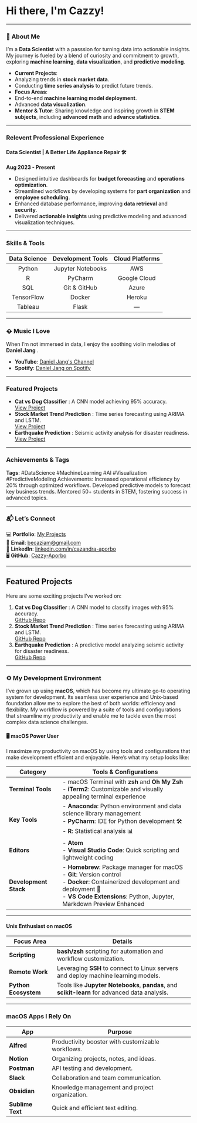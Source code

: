 # Hi there, I'm Cazzy! 

---

### 🖤 **About Me**
I’m a **Data Scientist** with a passsion for turning data into actionable insights. My journey is fueled by a blend of curiosity and commitment to growth, exploring **machine learning**, **data visualization**, and **predictive modeling**.  

-  **Current Projects**:  
  - Analyzing trends in **stock market data**.  
  - Conducting **time series analysis** to predict future trends.  
-  **Focus Areas**:  
  - End-to-end **machine learning model deployment**.  
  - Advanced **data visualization**.  
-  **Mentor & Tutor**: Sharing knowledge and inspiring growth in **STEM subjects**, including **advanced math** and **advance statistics**.  

---

###  **Relevent Professional Experience**  
#### **Data Scientist | A Better Life Appliance Repair** 🛠  
**Aug 2023 - Present**  
- Designed intuitive dashboards for **budget forecasting** and **operations optimization**.  
- Streamlined workflows by developing systems for **part organization** and **employee scheduling**.  
- Enhanced database performance, improving **data retrieval** and **security**.  
- Delivered **actionable insights** using predictive modeling and advanced visualization techniques.  

---

###  **Skills & Tools**  

| **Data Science**   | **Development Tools** | **Cloud Platforms**   |  
| :-----------------: | :-------------------: | :-------------------: |  
| Python            | Jupyter Notebooks   | AWS                |  
| R                | PyCharm           | Google Cloud        |  
| SQL             | Git & GitHub       | Azure               |  
| TensorFlow        | Docker             | Heroku              |  
| Tableau          | Flask              | —                     |  


---

### � **Music I Love**  
When I’m not immersed in data, I enjoy the soothing violin melodies of **Daniel Jang** .  
- **YouTube**: [Daniel Jang's Channel](https://www.youtube.com/channel/UCWGjVNMtUEF_S-J91m_imlw)  
- **Spotify**: [Daniel Jang on Spotify](https://open.spotify.com/artist/3MVrehTlNNnn06iUlj4axN?autoplay=true)  

---

###  **Featured Projects**  
- **Cat vs Dog Classifier** : A CNN model achieving 95% accuracy.  
  [View Project](#)  
- **Stock Market Trend Prediction** : Time series forecasting using ARIMA and LSTM.  
  [View Project](#)  
- **Earthquake Prediction** : Seismic activity analysis for disaster readiness.  
  [View Project](#)  

---

###  Achievements & Tags
**Tags**: #DataScience #MachineLearning #AI #Visualization #PredictiveModeling
 Achievements:
 Increased operational efficiency by 20% through optimized workflows.
 Developed predictive models to forecast key business trends.
 Mentored 50+ students in STEM, fostering success in advanced topics.

---
### 📬 **Let’s Connect**  
💻 **Portfolio**: [My Projects](#)  
📧 **Email**: [becaziam@gmail.com](mailto:becaziam@gmail.com)  
📱 **LinkedIn**: [linkedin.com/in/cazandra-aporbo](https://www.linkedin.com/in/cazandra-aporbo)  
🖥️ **GitHub**: [Cazzy-Aporbo](https://github.com/Cazzy-Aporbo)  

---

##  Featured Projects  
Here are some exciting projects I’ve worked on:  
1. **Cat vs Dog Classifier** : A CNN model to classify images with 95% accuracy.  
   [GitHub Repo](#)  
2. **Stock Market Trend Prediction** : Time series forecasting using ARIMA and LSTM.  
   [GitHub Repo](#)  
3. **Earthquake Prediction** : A predictive model analyzing seismic activity for disaster readiness.  
   [GitHub Repo](#)

---

### ⚙ **My Development Environment**

I’ve grown up using **macOS**, which has become my ultimate go-to operating system for development. Its seamless user experience and Unix-based foundation allow me to explore the best of both worlds: efficiency and flexibility. My workflow is powered by a suite of tools and configurations that streamline my productivity and enable me to tackle even the most complex data science challenges.

#### 🖥️ **macOS Power User**  
I maximize my productivity on macOS by using tools and configurations that make development efficient and enjoyable. Here’s what my setup looks like:  

| **Category**         | **Tools & Configurations**                                                                                                                                  |
|-----------------------|------------------------------------------------------------------------------------------------------------------------------------------------------------|
| **Terminal Tools**    | - macOS Terminal with **zsh** and **Oh My Zsh**<br>- **iTerm2**: Customizable and visually appealing terminal experience                                    |
| **Key Tools**         | - **Anaconda**: Python environment and data science library management<br>- **PyCharm**: IDE for Python development 🛠️<br>- **R**: Statistical analysis 📊 |
| **Editors**           | - **Atom**<br>- **Visual Studio Code**: Quick scripting and lightweight coding                                                                            |
| **Development Stack** | - **Homebrew**: Package manager for macOS<br>- **Git**: Version control<br>- **Docker**: Containerized development and deployment 🐳<br>- **VS Code Extensions**: Python, Jupyter, Markdown Preview Enhanced |

---

####  **Unix Enthusiast on macOS**
| **Focus Area**         | **Details**                                                                                          |
|-------------------------|------------------------------------------------------------------------------------------------------|
| **Scripting**           | **bash/zsh** scripting for automation and workflow customization.                                   |
| **Remote Work**         | Leveraging **SSH** to connect to Linux servers and deploy machine learning models.                  |
| **Python Ecosystem**    | Tools like **Jupyter Notebooks**, **pandas**, and **scikit-learn** for advanced data analysis.       |

---
###  **macOS Apps I Rely On**

| **App**          | **Purpose**                                         |
|-------------------|-----------------------------------------------------|
| **Alfred**        | Productivity booster with customizable workflows.   |
| **Notion**        | Organizing projects, notes, and ideas.              |
| **Postman**       | API testing and development.                        |
| **Slack**         | Collaboration and team communication.               |
| **Obsidian**      | Knowledge management and project organization.      |
| **Sublime Text**  | Quick and efficient text editing.                   |


